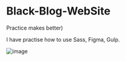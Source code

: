 # Black-Blog-WebSite
Practice makes better)

I have practise how to use Sass, Figma, Gulp.

![image](https://user-images.githubusercontent.com/80632445/168428214-0dd47abe-beae-46d6-aca6-aea06f2a7b6a.png)
